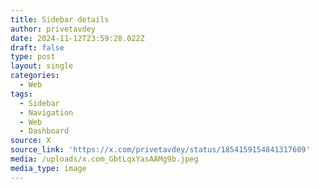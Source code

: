 ```yaml
---
title: Sidebar details
author: privetavdey
date: 2024-11-12T23:59:28.022Z
draft: false
type: post
layout: single
categories:
  - Web
tags:
  - Sidebar
  - Navigation
  - Web
  - Dashboard
source: X
source_link: 'https://x.com/privetavdey/status/1854159154841317609'
media: /uploads/x.com_GbtLqxYasAAMg9b.jpeg
media_type: image
---
```


